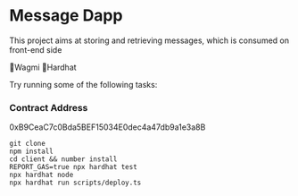 # Message Dapp

This project aims at storing and retrieving messages, which is consumed on front-end side

🚀Wagmi 🚀Hardhat

Try running some of the following tasks:

### Contract Address
0xB9CeaC7c0Bda5BEF15034E0dec4a47db9a1e3a8B

```shell
git clone 
npm install 
cd client && number install
REPORT_GAS=true npx hardhat test
npx hardhat node
npx hardhat run scripts/deploy.ts
```

